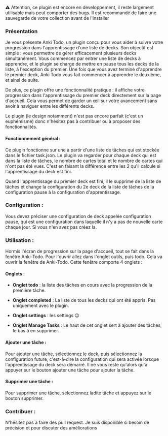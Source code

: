 ⚠️ Attention, ce plugin est encore en developpement, il reste largement utilisable mais peut comporter des bugs. Il est recommandé de faire une sauvegarde de votre collection avant de l'installer
### Présentation
Je vous présente Anki Todo, un plugin conçu pour vous aider à suivre votre progression dans l'apprentissage d'une liste de decks. Son objectif est simple : vous permettre de gérer efficacement plusieurs decks simultanément. Vous commencez par entrer une liste de decks à apprendre, et le plugin se charge de mettre en pause tous les decks de la liste, à l'exception du premier. Une fois que vous avez terminé d'apprendre le premier deck, Anki Todo vous fait commencer à apprendre le deuxième, et ainsi de suite.

De plus, ce plugin offre une fonctionnalité pratique : il affiche votre progression dans l'apprentissage du premier deck directement sur la page d'accueil. Cela vous permet de garder un œil sur votre avancement sans avoir à naviguer entre les différents decks.

Le plugin (le design notamment) n'est pas encore parfait (c'est un euphémisme) donc n'hésitez pas à contribuer ou à proposer des fonctionnalités. 

#### Fonctionnement général : 
Ce plugin fonctionne sur une à partir d'une liste de tâches qui est stockée dans le fichier task.json. Le plugin va regarder pour chaque deck qui est dans la liste de tâches, le nombre de cartes total et le nombre de cartes qui n'ont pas été vues. C'est en faisant la différence entre les 2 qu'il calcule si l'apprentissage du deck est fini. 

Quand l'apprentissage du premier deck est fini, il le supprime de la liste de tâches et change la configuration du 2e deck de la liste de tâches de la configuration pause à la configuration d'apprentissage. 

 

### Configuration :  

Vous devez préciser une configuration de deck appelée configuration pause, qui est une configuration dans laquelle il n'y a pas de nouvelle carte chaque jour. Si vous n'en avez pas créez la. 

### Utilisation :  

Hormis l'écran de progression sur la page d'accueil, tout se fait dans la fenêtre Anki-Todo. Pour l'ouvrir allez dans l'onglet outils, puis todo. Cela va ouvrir la fenêtre de Anki-Todo. Cette fenêtre comporte 4 onglets : 

#### Onglets :
* **Onglet todo** : la liste des tâches en cours avec la progression de la première tâche. 

* **Onglet completed** : La liste de tous les decks qui ont été appris. Pas uniquement avec le plugin. 

* **Onglet settings** : les settings 😉 

* **Onglet Manage Tasks** : Le haut de cet onglet sert à ajouter des tâches, le bas à en supprimer.  

#### Ajouter une tâche : 

Pour ajouter une tâche, sélectionnez le deck, puis sélectionnez la configuration future,  c'est-à-dire la configuration qui sera activée lorsque l'apprentissage du deck sera démarré. Il ne vous reste qu'alors qu'à appuyer sur le bouton ajouter une tâche pour ajouter la tâche.  

#### Supprimer une tâche : 

Pour supprimer une tâche, sélectionnez ladite tâche et appuyez sur le bouton supprimer. 

### Contribuer :

N'hésitez pas à faire des pull request. Je suis disponible si besoin de précision et pour discuter des améliorations
